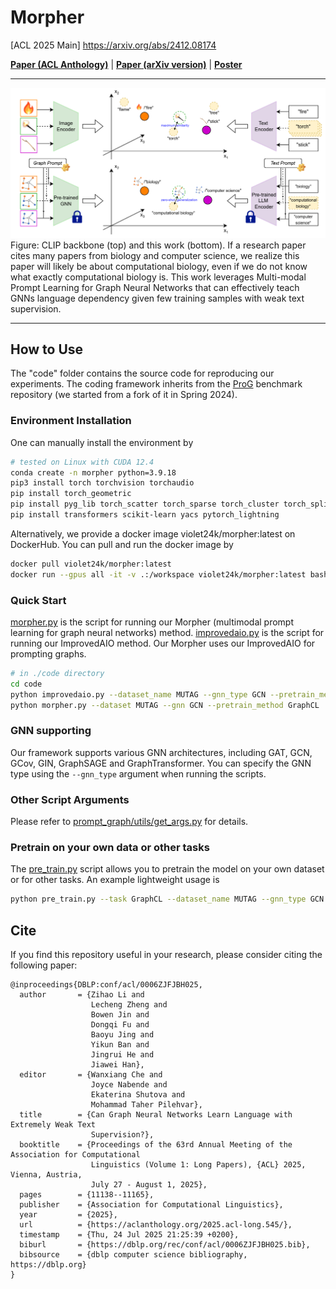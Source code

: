 # Morpher
[ACL 2025 Main] https://arxiv.org/abs/2412.08174

**[Paper (ACL Anthology)](https://aclanthology.org/2025.acl-long.545/)** | **[Paper (arXiv version)](./Morpher_ACL_2025_main.pdf)** | **[Poster](./ACL_2025_main_Poster.pdf)**

------------------------
![Overview](morpher_vision.png)
Figure: CLIP backbone (top) and this work (bottom). If a research paper cites many papers from biology and computer science, we realize this paper will likely be about computational biology, even if we do not know what exactly computational biology is. This work leverages Multi-modal Prompt Learning for Graph Neural Networks that can effectively teach GNNs language dependency given few training samples with weak text supervision.

------------------------
## How to Use
The "code" folder contains the source code for reproducing our experiments. The coding framework inherits from the [ProG](https://github.com/sheldonresearch/ProG) benchmark repository (we started from a fork of it in Spring 2024).

### Environment Installation
One can manually install the environment by
```sh
# tested on Linux with CUDA 12.4
conda create -n morpher python=3.9.18
pip3 install torch torchvision torchaudio
pip install torch_geometric
pip install pyg_lib torch_scatter torch_sparse torch_cluster torch_spline_conv -f https://data.pyg.org/whl/torch-2.3.0+cu121.html
pip install transformers scikit-learn yacs pytorch_lightning
```

Alternatively, we provide a docker image violet24k/morpher:latest on DockerHub. You can pull and run the docker image by
```sh
docker pull violet24k/morpher:latest
docker run --gpus all -it -v .:/workspace violet24k/morpher:latest bash
```

### Quick Start
[morpher.py](code/morpher.py) is the script for running our Morpher (multimodal prompt learning for graph neural networks) method.
[improvedaio.py](code/improvedaio.py) is the script for running our ImprovedAIO method. Our Morpher uses our ImprovedAIO for prompting graphs.
```sh
# in ./code directory
cd code
python improvedaio.py --dataset_name MUTAG --gnn_type GCN --pretrain_method GraphCL
python morpher.py --dataset MUTAG --gnn GCN --pretrain_method GraphCL
```

### GNN supporting
Our framework supports various GNN architectures, including GAT, GCN, GCov, GIN, GraphSAGE and GraphTransformer. You can specify the GNN type using the `--gnn_type` argument when running the scripts.

### Other Script Arguments
Please refer to [prompt_graph/utils/get_args.py](code/prompt_graph/utils/get_args.py) for details.


### Pretrain on your own data or other tasks
The [pre_train.py](code/pre_train.py) script allows you to pretrain the model on your own dataset or for other tasks. An example lightweight usage is
```sh
python pre_train.py --task GraphCL --dataset_name MUTAG --gnn_type GCN --hid_dim 128 --num_layer 2 --batch_size 10 --epochs 20 --seed 42 --lr 0.01 --decay 0.0001
```



## Cite
If you find this repository useful in your research, please consider citing the following paper:
```
@inproceedings{DBLP:conf/acl/0006ZJFJBH025,
  author       = {Zihao Li and
                  Lecheng Zheng and
                  Bowen Jin and
                  Dongqi Fu and
                  Baoyu Jing and
                  Yikun Ban and
                  Jingrui He and
                  Jiawei Han},
  editor       = {Wanxiang Che and
                  Joyce Nabende and
                  Ekaterina Shutova and
                  Mohammad Taher Pilehvar},
  title        = {Can Graph Neural Networks Learn Language with Extremely Weak Text
                  Supervision?},
  booktitle    = {Proceedings of the 63rd Annual Meeting of the Association for Computational
                  Linguistics (Volume 1: Long Papers), {ACL} 2025, Vienna, Austria,
                  July 27 - August 1, 2025},
  pages        = {11138--11165},
  publisher    = {Association for Computational Linguistics},
  year         = {2025},
  url          = {https://aclanthology.org/2025.acl-long.545/},
  timestamp    = {Thu, 24 Jul 2025 21:25:39 +0200},
  biburl       = {https://dblp.org/rec/conf/acl/0006ZJFJBH025.bib},
  bibsource    = {dblp computer science bibliography, https://dblp.org}
}
```